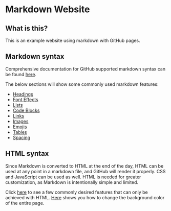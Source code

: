 # Markdown Website

## What is this?
This is an example website using markdown with GitHub pages.

## Markdown syntax
Comprehensive documentation for GitHub supported markdown syntax can be found [here](https://www.markdownguide.org/tools/github-pages/).

The below sections will show some commonly used markdown features:

- [Headings](./headings.md)
- [Font Effects](./font-effects.md)
- [Lists](./lists.md)
- [Code Blocks](./code-blocks.md)
- [Links](./links.md)
- [Images](./images.md)
- [Emojis](./emojis.md)
- [Tables](./tables.md)
- [Spacing](./spacing.md)

## HTML syntax

Since Markdown is converted to HTML at the end of the day, HTML can be used at any point in a markdown file, and GitHub will render it properly. CSS and JavaScript can be used as well. HTML is needed for greater customization, as Markdown is intentionally simple and limited.

Click [here](./html.md) to see a few commonly desired features that can only be achieved with HTML. [Here](./page-background-color.md) shows you how to change the background color of the entire page.